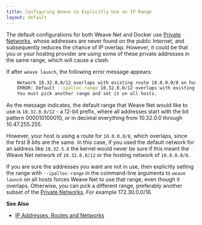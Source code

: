 ```yaml
---
title: Configuring Weave to Explicitly Use an IP Range
layout: default
---
```


The default configurations for both Weave Net and Docker use [Private
Networks](https://en.wikipedia.org/wiki/Private_network), whose
addresses are never found on the public Internet, and subsequently reduces the
chance of IP overlap. However, it could be that you or your hosting provider
are using some of these private addresses in the same range, which will
cause a clash.

If after `weave launch`, the following error message
appears:

~~~bash
    Network 10.32.0.0/12 overlaps with existing route 10.0.0.0/8 on host.
    ERROR: Default --ipalloc-range 10.32.0.0/12 overlaps with existing route on host.
    You must pick another range and set it on all hosts.
~~~

As the message indicates, the default range that Weave Net would like to use is
`10.32.0.0/12` - a 12-bit prefix, where all addresses start with the bit
pattern 000010100010, or in decimal everything from 10.32.0.0 through
10.47.255.255.

However, your host is using a route for `10.0.0.0/8`,
which overlaps, since the first 8 bits are the same. In this case, if you used the default network
for an address like `10.32.5.6` the kernel would never be sure if this meant the
Weave Net network of `10.32.0.0/12` or the hosting network of
`10.0.0.0/8`.

If you are sure the addresses you want are not in use, then
explicitly setting the range with `--ipalloc-range` in the
command-line arguments to `weave launch` on all hosts forces Weave
Net to use that range, even though it overlaps. Otherwise, you can
pick a different range, preferably another subset of the [Private
Networks](https://en.wikipedia.org/wiki/Private_network).  For example
172.30.0.0/16.


**See Also**

 * [IP Addresses, Routes and Networks](/site/ip-addresses/ip-addresses.md)

